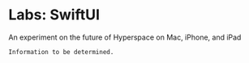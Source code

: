 # Labs: SwiftUI

An experiment on the future of Hyperspace on Mac, iPhone, and iPad

`Information to be determined.`